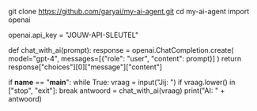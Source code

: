 git clone https://github.com/garyai/my-ai-agent.git
cd my-ai-agent
import openai

openai.api_key = "JOUW-API-SLEUTEL"

def chat_with_ai(prompt):
    response = openai.ChatCompletion.create(
        model="gpt-4",
        messages=[{"role": "user", "content": prompt}]
    )
    return response["choices"][0]["message"]["content"]

if __name__ == "__main__":
    while True:
        vraag = input("Jij: ")
        if vraag.lower() in ["stop", "exit"]:
            break
        antwoord = chat_with_ai(vraag)
        print("AI: " + antwoord)
